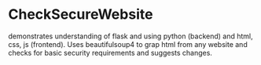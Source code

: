 # CheckSecureWebsite
demonstrates understanding of flask and using python (backend) and html, css, js (frontend). Uses beautifulsoup4 to grap html from any website and checks for basic security requirements and suggests changes.

